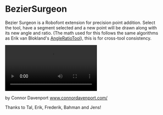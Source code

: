 # BezierSurgeon

Bezier Surgeon is a Robofont extension for precision point addition. Select the tool, have a segment selected and a new point will be drawn along with its new angle and ratio. (The math used for this follows the same algorithms as Erik van Blokland's [AngleRatioTool](https://github.com/LettError/angleRatioTool/blob/master/AngleRatioTool.roboFontExt/lib/angleRatioTool.py)), this is for cross-tool consistency. 

![](./images/demo.mov)

by Connor Davenport
www.connordavenport.com/

Thanks to Tal, Erik, Frederik, Bahman and Jens!

